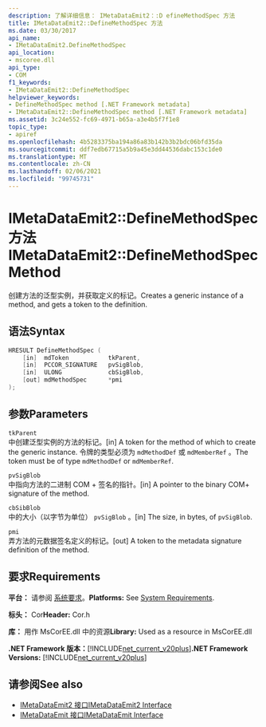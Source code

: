 ```yaml
---
description: 了解详细信息： IMetaDataEmit2：:D efineMethodSpec 方法
title: IMetaDataEmit2::DefineMethodSpec 方法
ms.date: 03/30/2017
api_name:
- IMetaDataEmit2.DefineMethodSpec
api_location:
- mscoree.dll
api_type:
- COM
f1_keywords:
- IMetaDataEmit2::DefineMethodSpec
helpviewer_keywords:
- DefineMethodSpec method [.NET Framework metadata]
- IMetaDataEmit2::DefineMethodSpec method [.NET Framework metadata]
ms.assetid: 3c24e552-fc69-4971-b65a-a3e4b5f7f1e8
topic_type:
- apiref
ms.openlocfilehash: 4b5283375ba194a86a83b142b3b2bdc06bfd35da
ms.sourcegitcommit: ddf7edb67715a5b9a45e3dd44536dabc153c1de0
ms.translationtype: MT
ms.contentlocale: zh-CN
ms.lasthandoff: 02/06/2021
ms.locfileid: "99745731"
---
```

# <a name="imetadataemit2definemethodspec-method"></a><span data-ttu-id="96cb8-103">IMetaDataEmit2::DefineMethodSpec 方法</span><span class="sxs-lookup"><span data-stu-id="96cb8-103">IMetaDataEmit2::DefineMethodSpec Method</span></span>

<span data-ttu-id="96cb8-104">创建方法的泛型实例，并获取定义的标记。</span><span class="sxs-lookup"><span data-stu-id="96cb8-104">Creates a generic instance of a method, and gets a token to the definition.</span></span>  
  
## <a name="syntax"></a><span data-ttu-id="96cb8-105">语法</span><span class="sxs-lookup"><span data-stu-id="96cb8-105">Syntax</span></span>  
  
```cpp  
HRESULT DefineMethodSpec (  
    [in]  mdToken           tkParent,
    [in]  PCCOR_SIGNATURE   pvSigBlob,
    [in]  ULONG             cbSigBlob,
    [out] mdMethodSpec      *pmi  
);  
```  
  
## <a name="parameters"></a><span data-ttu-id="96cb8-106">参数</span><span class="sxs-lookup"><span data-stu-id="96cb8-106">Parameters</span></span>  

 `tkParent`  
 <span data-ttu-id="96cb8-107">中创建泛型实例的方法的标记。</span><span class="sxs-lookup"><span data-stu-id="96cb8-107">[in] A token for the method of which to create the generic instance.</span></span> <span data-ttu-id="96cb8-108">令牌的类型必须为 `mdMethodDef` 或 `mdMemberRef` 。</span><span class="sxs-lookup"><span data-stu-id="96cb8-108">The token must be of type `mdMethodDef` or `mdMemberRef`.</span></span>  
  
 `pvSigBlob`  
 <span data-ttu-id="96cb8-109">中指向方法的二进制 COM + 签名的指针。</span><span class="sxs-lookup"><span data-stu-id="96cb8-109">[in] A pointer to the binary COM+ signature of the method.</span></span>  
  
 `cbSibBlob`  
 <span data-ttu-id="96cb8-110">中的大小（以字节为单位） `pvSigBlob` 。</span><span class="sxs-lookup"><span data-stu-id="96cb8-110">[in] The size, in bytes, of `pvSigBlob`.</span></span>  
  
 `pmi`  
 <span data-ttu-id="96cb8-111">弄方法的元数据签名定义的标记。</span><span class="sxs-lookup"><span data-stu-id="96cb8-111">[out] A token to the metadata signature definition of the method.</span></span>  
  
## <a name="requirements"></a><span data-ttu-id="96cb8-112">要求</span><span class="sxs-lookup"><span data-stu-id="96cb8-112">Requirements</span></span>  

 <span data-ttu-id="96cb8-113">**平台：** 请参阅 [系统要求](../../get-started/system-requirements.md)。</span><span class="sxs-lookup"><span data-stu-id="96cb8-113">**Platforms:** See [System Requirements](../../get-started/system-requirements.md).</span></span>  
  
 <span data-ttu-id="96cb8-114">**标头：** Cor</span><span class="sxs-lookup"><span data-stu-id="96cb8-114">**Header:** Cor.h</span></span>  
  
 <span data-ttu-id="96cb8-115">**库：** 用作 MsCorEE.dll 中的资源</span><span class="sxs-lookup"><span data-stu-id="96cb8-115">**Library:** Used as a resource in MsCorEE.dll</span></span>  
  
 <span data-ttu-id="96cb8-116">**.NET Framework 版本：**[!INCLUDE[net_current_v20plus](../../../../includes/net-current-v20plus-md.md)]</span><span class="sxs-lookup"><span data-stu-id="96cb8-116">**.NET Framework Versions:** [!INCLUDE[net_current_v20plus](../../../../includes/net-current-v20plus-md.md)]</span></span>  
  
## <a name="see-also"></a><span data-ttu-id="96cb8-117">请参阅</span><span class="sxs-lookup"><span data-stu-id="96cb8-117">See also</span></span>

- [<span data-ttu-id="96cb8-118">IMetaDataEmit2 接口</span><span class="sxs-lookup"><span data-stu-id="96cb8-118">IMetaDataEmit2 Interface</span></span>](imetadataemit2-interface.md)
- [<span data-ttu-id="96cb8-119">IMetaDataEmit 接口</span><span class="sxs-lookup"><span data-stu-id="96cb8-119">IMetaDataEmit Interface</span></span>](imetadataemit-interface.md)
